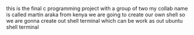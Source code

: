 this is the final c programming project with a group of two my collab name is called martin araka from kenya we are going to create our own shell
so we are gonna create out shell terminal which can be work as out ubuntu shell terminal
